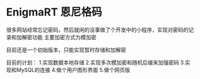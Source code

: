 # EnigmaRT 恩尼格码

很多网站经常忘记密码，然后就闲的没事做了个开发中的小程序，实现对密码的记录和加解密功能
主要加密方式为模加密

目前还是一个初始版本，只能实现暂时存储和加解密

目前的计划：
1.实现数据本地存储
2.实现多次模加密和随机后缀来加强密码
3.实现和MySQL的连接
4.做个用户图形界面
5.做个网页版
